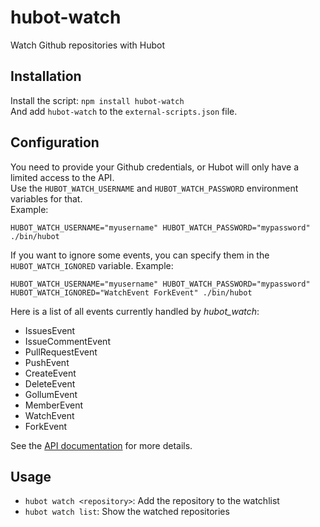 # hubot-watch

Watch Github repositories with Hubot

## Installation 

Install the script:  `npm install hubot-watch`       
And add `hubot-watch` to the `external-scripts.json` file.            

## Configuration

You need to provide your Github credentials, or Hubot will only have a limited access to the API.          
Use the `HUBOT_WATCH_USERNAME` and `HUBOT_WATCH_PASSWORD` environment variables for that.       
Example:      

```
HUBOT_WATCH_USERNAME="myusername" HUBOT_WATCH_PASSWORD="mypassword" ./bin/hubot
```

If you want to ignore some events, you can specify them in the `HUBOT_WATCH_IGNORED` variable. Example: 

```
HUBOT_WATCH_USERNAME="myusername" HUBOT_WATCH_PASSWORD="mypassword" HUBOT_WATCH_IGNORED="WatchEvent ForkEvent" ./bin/hubot
```

Here is a list of all events currently handled by *hubot_watch*: 
- IssuesEvent
- IssueCommentEvent
- PullRequestEvent
- PushEvent
- CreateEvent
- DeleteEvent
- GollumEvent
- MemberEvent
- WatchEvent
- ForkEvent

See the [API documentation](https://developer.github.com/v3/activity/events/types/) for more details.

## Usage

- `hubot watch <repository>`: Add the repository to the watchlist
- `hubot watch list`: Show the watched repositories
